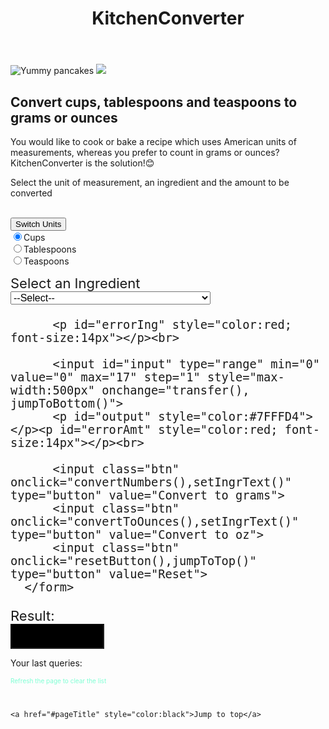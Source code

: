 <!DOCTYPE html>
<div lang="en" ></div>
<head>
  <meta charset="UTF-8" content="width=device-width, initial-scale=2.5">
  <title>KitchenConverter</title>
</head>
<header>
    <!-- partial:index.partial.html -->
    <div class="germanyFlag">
    </div>
        <div id="pageTitle" class="pageTitle">
        <h1>KitchenConverter</h1>
    </div>
</header>
<body>
  <link rel="stylesheet" href="./style.css">
<div class="wrapper">
  <div class="side-image">
    <img src="https://cdn.pixabay.com/photo/2017/03/13/13/39/pancakes-2139844_960_720.jpg" alt="Yummy pancakes">
    <img src="https://cdn.pixabay.com/photo/2020/10/30/16/33/cookies-5699047_1280.jpg">
  </div>
  <div class="subheader">
    <h2>Convert cups, tablespoons and teaspoons to grams or ounces</h2>
  </div>
    <div class="description">
  <p > You would like to cook or bake a recipe which uses American units of measurements,
  whereas you prefer to count in grams or ounces? KitchenConverter is the solution!😊</p>
    </div>
<div class="description2">
<p>Select the unit of measurement, an ingredient and the amount to be converted</p><br>
    <button>Switch Units</button>
</div>

  <div id="top" class="unitClass">
  <form>
    <group class="inline-radio" onchange="displayRadioValue()">
      <div><input type="radio" name="units" value="Cups" checked><label>Cups</label></div>
      <div><input type="radio" name="units" value="Tablespoons"><label>Tablespoons</label></div>
      <div><input type="radio" name="units" value="Teaspoons"><label>Teaspoons</label></div>
    </group>
  </form>
</div>
  <div class="secondForm">
      <form id="numberInput" style="font-size:22px">
          Select an Ingredient<br> <select id="ingrList" onchange="setIngrText()" style="width: 320px; font-size:16px">
              <option style="font-size:16px;color:grey" value="0">--Select--</option>
              <option style="font-size:16px" value="130">Flour</option>
              <option style="font-size:16px" value="200">Sugar</option>
              <option style="font-size:16px" value="224">Oil</option>
              <option style="font-size:16px" value="100">Almonds</option>
              <option style="font-size:16px" value="225">Butter</option>
              <option style="font-size:16px" value="128">Seeds</option>
              <option style="font-size:16px" value="240">Liquids</option>
              <option style="font-size:16px" value="340">Honey</option>
              <option style="font-size:16px" value="240">Cream/Yoghurt</option>
              <option style="font-size:16px" value="180">Salt</option>
          </select>

          <p id="errorIng" style="color:red; font-size:14px"></p><br>

          <input id="input" type="range" min="0" value="0" max="17" step="1" style="max-width:500px" onchange="transfer(), jumpToBottom()">
          <p id="output" style="color:#7FFFD4"></p><p id="errorAmt" style="color:red; font-size:14px"></p><br>

          <input class="btn" onclick="convertNumbers(),setIngrText()" type="button" value="Convert to grams">
          <input class="btn" onclick="convertToOunces(),setIngrText()" type="button" value="Convert to oz">
          <input class="btn" onclick="resetButton(),jumpToTop()" type="button" value="Reset">
      </form>
  </div>
</div>
  <div class="wrapper2">
  <div class="resultField">
  <label id="sentence" style="font-size:22px">Result:</label><br>
  <input id="result" disabled type="text" style="width: 150px; height:40px; text-align:center; font-size:30px; background-color:black; color:lightgrey"><br>
  </div>

<!-- partial -->
  <script  src="JavaScript.js"></script>
  <div id="bottom" class="lastQueries">
      <p>Your last queries:</p>
      <p style="color:#7fffd4; font-size:10px">Refresh the page to clear the list</p>
      <br>
      <ul id="queriesList" style="list-style-type:none"></ul>
  </div>
</body>
</div>
  <footer>

    <a href="#pageTitle" style="color:black">Jump to top</a>
  </footer>
</div>
